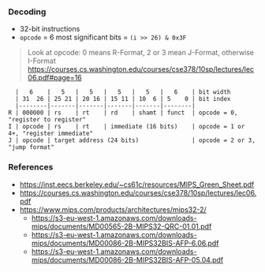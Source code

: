 ### Decoding
*   32-bit instructions
*   `opcode` = 6 most significant bits = `(i >> 26) & 0x3F`

> Look at opcode: 0 means R-Format, 2 or 3 mean J-Format, otherwise I-Format
> <https://courses.cs.washington.edu/courses/cse378/10sp/lectures/lec06.pdf#page=16>

```text
  |   6    |   5   |   5   |   5   |   5   |   6    | bit width
  | 31  26 | 25 21 | 20 16 | 15 11 | 10  6 | 5    0 | bit index
  |--------|-------|-------|-------|-------|--------|
R | 000000 | rs    | rt    | rd    | shamt | funct  | opcode = 0, "register to register"
I | opcode | rs    | rt    | immediate (16 bits)    | opcode = 1 or 4+, "register immediate"
J | opcode | target address (24 bits)               | opcode = 2 or 3, "jump format"
```

### References
*   <https://inst.eecs.berkeley.edu/~cs61c/resources/MIPS_Green_Sheet.pdf>
*   <https://courses.cs.washington.edu/courses/cse378/10sp/lectures/lec06.pdf>
*   <https://www.mips.com/products/architectures/mips32-2/>
    *   <https://s3-eu-west-1.amazonaws.com/downloads-mips/documents/MD00565-2B-MIPS32-QRC-01.01.pdf>
    *   <https://s3-eu-west-1.amazonaws.com/downloads-mips/documents/MD00086-2B-MIPS32BIS-AFP-6.06.pdf>
    *   <https://s3-eu-west-1.amazonaws.com/downloads-mips/documents/MD00086-2B-MIPS32BIS-AFP-05.04.pdf>
